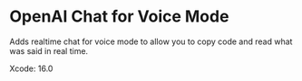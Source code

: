 # OpenAI Chat for Voice Mode

Adds realtime chat for voice mode to allow you to copy code and read what was said in real time.

Xcode: 16.0
